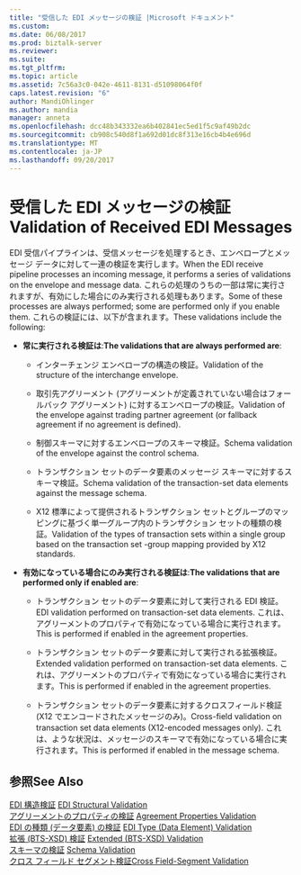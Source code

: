 ```yaml
---
title: "受信した EDI メッセージの検証 |Microsoft ドキュメント"
ms.custom: 
ms.date: 06/08/2017
ms.prod: biztalk-server
ms.reviewer: 
ms.suite: 
ms.tgt_pltfrm: 
ms.topic: article
ms.assetid: 7c56a3c0-042e-4611-8131-d51098064f0f
caps.latest.revision: "6"
author: MandiOhlinger
ms.author: mandia
manager: anneta
ms.openlocfilehash: dcc48b343332ea6b402841ec5ed1f5c9af49b2dc
ms.sourcegitcommit: cb908c540d8f1a692d01dc8f313e16cb4b4e696d
ms.translationtype: MT
ms.contentlocale: ja-JP
ms.lasthandoff: 09/20/2017
---
```

# <a name="validation-of-received-edi-messages"></a><span data-ttu-id="8c34a-102">受信した EDI メッセージの検証</span><span class="sxs-lookup"><span data-stu-id="8c34a-102">Validation of Received EDI Messages</span></span>
<span data-ttu-id="8c34a-103">EDI 受信パイプラインは、受信メッセージを処理するとき、エンベロープとメッセージ データに対して一連の検証を実行します。</span><span class="sxs-lookup"><span data-stu-id="8c34a-103">When the EDI receive pipeline processes an incoming message, it performs a series of validations on the envelope and message data.</span></span> <span data-ttu-id="8c34a-104">これらの処理のうちの一部は常に実行されますが、有効にした場合にのみ実行される処理もあります。</span><span class="sxs-lookup"><span data-stu-id="8c34a-104">Some of these processes are always performed; some are performed only if you enable them.</span></span> <span data-ttu-id="8c34a-105">これらの検証には、以下が含まれます。</span><span class="sxs-lookup"><span data-stu-id="8c34a-105">These validations include the following:</span></span>  
  
-   <span data-ttu-id="8c34a-106">**常に実行される検証は**:</span><span class="sxs-lookup"><span data-stu-id="8c34a-106">**The validations that are always performed are**:</span></span>  
  
    -   <span data-ttu-id="8c34a-107">インターチェンジ エンベロープの構造の検証。</span><span class="sxs-lookup"><span data-stu-id="8c34a-107">Validation of the structure of the interchange envelope.</span></span>  
  
    -   <span data-ttu-id="8c34a-108">取引先アグリーメント (アグリーメントが定義されていない場合はフォールバック アグリーメント) に対するエンベロープの検証。</span><span class="sxs-lookup"><span data-stu-id="8c34a-108">Validation of the envelope against trading partner agreement (or fallback agreement if no agreement is defined).</span></span>  
  
    -   <span data-ttu-id="8c34a-109">制御スキーマに対するエンベロープのスキーマ検証。</span><span class="sxs-lookup"><span data-stu-id="8c34a-109">Schema validation of the envelope against the control schema.</span></span>  
  
    -   <span data-ttu-id="8c34a-110">トランザクション セットのデータ要素のメッセージ スキーマに対するスキーマ検証。</span><span class="sxs-lookup"><span data-stu-id="8c34a-110">Schema validation of the transaction-set data elements against the message schema.</span></span>  
  
    -   <span data-ttu-id="8c34a-111">X12 標準によって提供されるトランザクション セットとグループのマッピングに基づく単一グループ内のトランザクション セットの種類の検証。</span><span class="sxs-lookup"><span data-stu-id="8c34a-111">Validation of the types of transaction sets within a single group based on the transaction set -group mapping provided by X12 standards.</span></span>  
  
-   <span data-ttu-id="8c34a-112">**有効になっている場合にのみ実行される検証は**:</span><span class="sxs-lookup"><span data-stu-id="8c34a-112">**The validations that are performed only if enabled are**:</span></span>  
  
    -   <span data-ttu-id="8c34a-113">トランザクション セットのデータ要素に対して実行される EDI 検証。</span><span class="sxs-lookup"><span data-stu-id="8c34a-113">EDI validation performed on transaction-set data elements.</span></span> <span data-ttu-id="8c34a-114">これは、アグリーメントのプロパティで有効になっている場合に実行されます。</span><span class="sxs-lookup"><span data-stu-id="8c34a-114">This is performed if enabled in the agreement properties.</span></span>  
  
    -   <span data-ttu-id="8c34a-115">トランザクション セットのデータ要素に対して実行される拡張検証。</span><span class="sxs-lookup"><span data-stu-id="8c34a-115">Extended validation performed on transaction-set data elements.</span></span> <span data-ttu-id="8c34a-116">これは、アグリーメントのプロパティで有効になっている場合に実行されます。</span><span class="sxs-lookup"><span data-stu-id="8c34a-116">This is performed if enabled in the agreement properties.</span></span>  
  
    -   <span data-ttu-id="8c34a-117">トランザクション セットのデータ要素に対するクロスフィールド検証 (X12 でエンコードされたメッセージのみ)。</span><span class="sxs-lookup"><span data-stu-id="8c34a-117">Cross-field validation on transaction set data elements (X12-encoded messages only).</span></span> <span data-ttu-id="8c34a-118">これは、ような状況は、メッセージのスキーマで有効になっている場合に実行されます。</span><span class="sxs-lookup"><span data-stu-id="8c34a-118">This is performed if enabled in the message schema.</span></span>  
  
## <a name="see-also"></a><span data-ttu-id="8c34a-119">参照</span><span class="sxs-lookup"><span data-stu-id="8c34a-119">See Also</span></span>  
 <span data-ttu-id="8c34a-120">[EDI 構造検証](../core/edi-structural-validation.md) </span><span class="sxs-lookup"><span data-stu-id="8c34a-120">[EDI Structural Validation](../core/edi-structural-validation.md) </span></span>  
 <span data-ttu-id="8c34a-121">[アグリーメントのプロパティの検証](../core/agreement-properties-validation.md) </span><span class="sxs-lookup"><span data-stu-id="8c34a-121">[Agreement Properties Validation](../core/agreement-properties-validation.md) </span></span>  
 <span data-ttu-id="8c34a-122">[EDI の種類 (データ要素) の検証](../core/edi-type-data-element-validation.md) </span><span class="sxs-lookup"><span data-stu-id="8c34a-122">[EDI Type (Data Element) Validation](../core/edi-type-data-element-validation.md) </span></span>  
 <span data-ttu-id="8c34a-123">[拡張 (BTS-XSD) 検証](../core/extended-bts-xsd-validation.md) </span><span class="sxs-lookup"><span data-stu-id="8c34a-123">[Extended (BTS-XSD) Validation](../core/extended-bts-xsd-validation.md) </span></span>  
 <span data-ttu-id="8c34a-124">[スキーマの検証](../core/schema-validation2.md) </span><span class="sxs-lookup"><span data-stu-id="8c34a-124">[Schema Validation](../core/schema-validation2.md) </span></span>  
 [<span data-ttu-id="8c34a-125">クロス フィールド セグメント検証</span><span class="sxs-lookup"><span data-stu-id="8c34a-125">Cross Field-Segment Validation</span></span>](../core/cross-field-segment-validation.md)